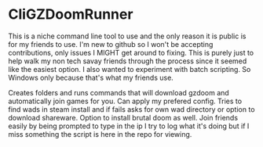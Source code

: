 # CliGZDoomRunner
This is a niche command line tool to use and the only reason it is public is for my friends to use.
I'm new to github so I won't be accepting contributions, only issues I MIGHT get around to fixing.
This is purely just to help walk my non tech savay friends through the process since it seemed like the easiest option.
I also wanted to experiment with batch scripting.
So Windows only because that's what my friends use.

Creates folders and runs commands that will download gzdoom and automatically join games for you.
Can apply my prefered config.
Tries to find wads in steam install and if fails asks for own wad directory or option to download shareware.
Option to install brutal doom as well.
Join friends easily by being prompted to type in the ip
I try to log what it's doing but if I miss something the script is here in the repo for viewing.
